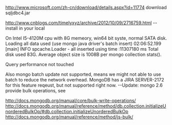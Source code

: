 
http://www.microsoft.com/zh-cn/download/details.aspx?id=11774  download sqljdbc4.jar

http://www.cnblogs.com/timelyxyz/archive/2012/10/09/2716759.html -- install in your local


On Intel I5-4120M cpu with 8G memeory, win64 bit syste, normal SATA disk.
Loading all data used (use mongo java driver's batch insert)
02:06:52.199 [main] INFO  spcache.Loader -  all inserted using time :11307180 ms
Total disk used 83G. Average object size is 1008B per mongo collection stats().

Query performance not touched

Also mongo batch update not supported, means we might not able to use batch to reduce the network overhead. MongoDB has a JIRA SERVER-2172 for this feature reqeust, but not supported right now. --Update: mongo 2.6 provide bulk operations, see

http://docs.mongodb.org/manual/core/bulk-write-operations/
http://docs.mongodb.org/manual/reference/method/db.collection.initializeUnorderedBulkOp/#db.collection.initializeUnorderedBulkOp
http://docs.mongodb.org/manual/reference/method/js-bulk/
